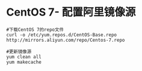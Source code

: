 # CentOS 7- 配置阿里镜像源
```
#下载CentOS 7的repo文件
curl -o /etc/yum.repos.d/CentOS-Base.repo http://mirrors.aliyun.com/repo/Centos-7.repo

#更新镜像源
yum clean all
yum makecache

```

